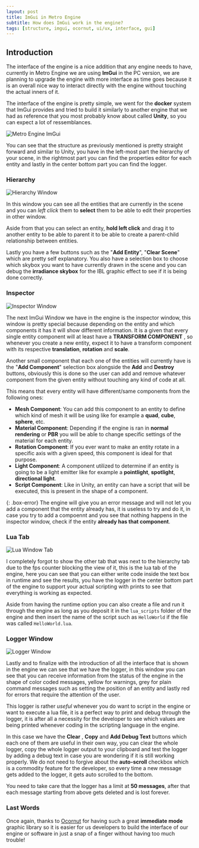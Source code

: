 ```yaml
---
layout: post
title: ImGui in Metro Engine
subtitle: How does ImGui work in the engine?
tags: [structure, imgui, ocornut, ui/ux, interface, gui]
---
```


## Introduction

  The interface of the engine is a nice addition that any engine needs to have, currently in Metro Engine we are using **ImGui** in the PC version, we are planning to upgrade the engine with more interface as time goes because it is an overall nice way to interact directly with the engine without touching the actual inners of it.

  The interface of the engine is pretty simple, we went for the **docker** system that ImGui provides and tried to build it similarly to another engine that we had as reference that you most probably know about called **Unity**, so you can expect a lot of ressemblances.

  ![Metro Engine ImGui](https://i.imgur.com/fdzzfZi.png)
  
  You can see that the structure as previously mentioned is pretty straight forward and similar to Unity, you have in the left-most part the hierarchy of your scene, in the rightmost part you can find the properties editor for each entity and lastly in the center bottom part you can find the logger.
  
  
### Hierarchy

![Hierarchy Window](https://i.imgur.com/SSDh8ZX.png)

  In this window you can see all the entities that are currently in the scene and you can _left click_ them to **select** them to be able to edit their properties in other window.
  
  Aside from that you can select an entity, **hold left click** and drag it to another entity to be able to parent it to be able to create a parent-child relationship between entities.

  Lastly you have a few buttons such as the "**Add Entity**", "**Clear Scene**" which are pretty self explanatory. You also have a  selection box to choose which skybox you want to have currently drawn in the scene and you can debug the **irradiance skybox** for the IBL graphic effect to see if it is being done correctly.

### Inspector

![Inspector Window](https://i.imgur.com/259FVM7.png)

  The next ImGui Window we have in the engine is the inspector window, this window is pretty special because depending on the entity and which components it has it will show different information. It is a given that every single entity component will at least have a **TRANSFORM COMPONENT** , so whenever you create a new entity, expect it to have a transform component with its respective **translation**, **rotation** and **scale**.

  Another small component that each one of the entities will currently have is the "**Add Component**" selection box alongside the **Add** and **Destroy** buttons, obviously this is done so the user can add and remove whatever component from the given entity without touching any kind of code at all.
 
  This means that every entity will have different/same components from the following ones:

  - **Mesh Component**: You can add this component to an entity to define which kind of mesh it will be using like for example a **quad**, **cube**, **sphere**, etc.
  - **Material Component**: Depending if the engine is ran in **normal rendering** or **PBR** you will be able to change specific settings of the material for each entity.
  - **Rotation Component**: If you ever want to make an entity rotate in a specific axis with a given speed, this component is ideal for that purpose.
  - **Light Component**: A component utilized to determine if an entity is going to be a light emitter like for example a **pointlight**, **spotlight**, **directional light**.
  - **Script Component**: Like in Unity, an entity can have a script that will be executed, this is present in the shape of a component.

{: .box-error}
The engine will give you an error message and will not let you add a component that the entity already has, it is useless to try and do it, in case you try to add a compoennt and you see that nothing happens in the inspector window, check if the entity **already has that component**.

  

### Lua Tab

![Lua Window Tab](https://i.imgur.com/5lBaewI.png)

  I completely forgot to show the other tab that was next to the hierarchy tab due to the fps counter blocking the view of it, this is the lua tab of the engine, here you can see that you can either write code inside the text box in runtime and see the results, you have the logger in the center bottom part of the engine to support your actual scripting with prints to see that everything is working as expected.
  
  Aside from having the runtime option you can also create a file and run it through the engine as long as you deposit it in the `lua_scripts` folder of the engine and then insert the name of the script such as `HelloWorld` if the file was called `HelloWorld.lua`.

### Logger Window

![Logger Window](https://i.imgur.com/19qwL8C.png)

  Lastly and to finalize with the introduction of all the interface that is shown in the engine we can see that we have the logger, in this window you can see that you can receive information from the status of the engine in the shape of color coded messages, yellow for warnings, grey for plain command messages such as setting the position of an entity and lastly red for errors that require the attention of the user.
  
  This logger is rather _useful_ whenever you do want to script in the engine or want to execute a lua file, it is a perfect way to print and debug through the logger, it is after all a necessity for the developer to see which values are being printed whenever coding in the scripting language in the engine.

  In this case we have the **Clear** , **Copy** and **Add Debug Text** buttons which each one of them are useful in their own way, you can clear the whole logger, copy the whole logger output to your clipboard and test the logger by adding a debug text in case you are wondering if it is still working properly. We do not need to forgive about the **auto-scroll** checkbox which is a commodity feature for the developer, so every time a new message gets added to the logger, it gets auto scrolled to the bottom.
  
  You need to take care that the logger has a limit at **50 messages**, after that each message starting from above gets deleted and is lost forever.
  
  
### Last Words

  Once again, thanks to [Ocornut](https://github.com/ocornut) for having such a great **immediate mode** graphic library so it is easier for us developers to build the interface of our engine or software in just a snap of a finger without having too much trouble!
  
  

